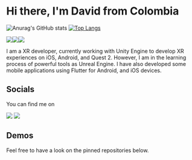 # Hi there, I'm David from Colombia
![Anurag's GitHub stats](https://github-readme-stats.vercel.app/api?username=batiacosta&show_icons=true&theme=algolia)
[![Top Langs](https://github-readme-stats.vercel.app/api/top-langs/?username=batiacosta&layout=compact)](https://github.com/anuraghazra/github-readme-stats)

<img src="https://img.shields.io/badge/unity-%23000000.svg?style=for-the-badge&logo=unity&logoColor=white"/><img src="https://img.shields.io/badge/unrealengine-%23313131.svg?style=for-the-badge&logo=unrealengine&logoColor=white" /><img src="https://img.shields.io/badge/Flutter-%2302569B.svg?style=for-the-badge&logo=Flutter&logoColor=white" />

I am a XR developer, currently working with Unity Engine to develop XR experiences on iOS, Android, and Quest 2. However, I am in the learning process of powerful tools as Unreal Engine. I have also developed some mobile applications using Flutter for Android, and iOS devices.

## Socials
You can find me on

<a href="https://www.linkedin.com/in/david-acosta-laverde/"><img src="https://img.shields.io/badge/linkedin-%230077B5.svg?style=for-the-badge&logo=linkedin&logoColor=white"/></a>
<a href="https://www.youtube.com/channel/UClo1ePvAIPcpUTLKwMgalBA"><img src="https://img.shields.io/badge/YouTube-%23FF0000.svg?style=for-the-badge&logo=YouTube&logoColor=white"/></a>

## Demos
Feel free to have a look on the pinned repositories below.
